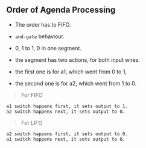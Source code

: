 ## Order of Agenda Processing

- The order has to FIFO.

- `and-gate` behaviour.

- 0, 1 to 1, 0 in one segment.

- the segment has two actions, for both input wires.

- the first one is for a1, which went from 0 to 1,

- the second one is for a2, which went from 1 to 0.

> For FIFO
```
a1 switch happens first, it sets output to 1.
a2 switch happens next, it sets output to 0.
```

> For LIFO
```
a2 switch happens first, it sets output to 0.
a1 switch happens next, it sets output to 0.
